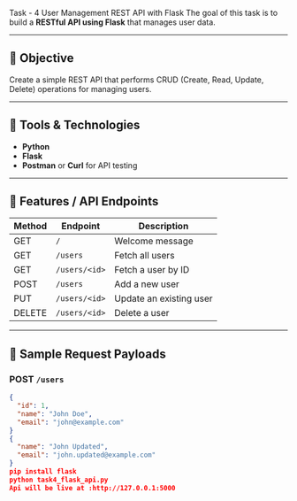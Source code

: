 Task - 4 User Management REST API with Flask
The goal of this task is to build a **RESTful API using Flask** that manages user data.

---

## 📌 Objective

Create a simple REST API that performs CRUD (Create, Read, Update, Delete) operations for managing users.

---

## 🧰 Tools & Technologies

- **Python**
- **Flask**
- **Postman** or **Curl** for API testing

---

## 📁 Features / API Endpoints

| Method | Endpoint          | Description                  |
|--------|-------------------|------------------------------|
| GET    | `/`               | Welcome message              |
| GET    | `/users`          | Fetch all users              |
| GET    | `/users/<id>`     | Fetch a user by ID           |
| POST   | `/users`          | Add a new user               |
| PUT    | `/users/<id>`     | Update an existing user      |
| DELETE | `/users/<id>`     | Delete a user                |

---

## 🧪 Sample Request Payloads

### POST `/users`
```json
{
  "id": 1,
  "name": "John Doe",
  "email": "john@example.com"
}
{
  "name": "John Updated",
  "email": "john.updated@example.com"
}
pip install flask
python task4_flask_api.py
Api will be live at :http://127.0.0.1:5000
